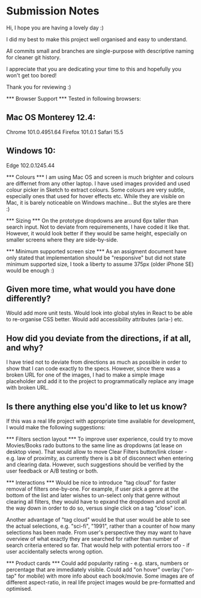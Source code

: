 # Submission Notes

Hi, I hope you are having a lovely day :)

I did my best to make this project well organised and easy to understand. 

All commits small and branches are single-purpose with descriptive naming for cleaner git history.

I appreciate that you are dedicating your time to this and hopefully you won't get too bored! 

Thank you for reviewing :)


*** Browser Support ***
Tested in following browsers:

## Mac OS Monterey 12.4:
Chrome 101.0.4951.64 
Firefox 101.0.1
Safari 15.5

## Windows 10:
Edge 102.0.1245.44

*** Colours ***
I am using Mac OS and screen is much brighter and colours are differnet from any other laptop. I have used images provided and used colour picker in Sketch to extract colours. Some colours are very subtle, especially ones that used for hover effects etc. While they are visible on Mac, it is barely noticeable on Windows machine... But the styles are there :) 

*** Sizing ***
On the prototype dropdowns are around 6px taller than search input. Not to deviate from requiremenents, I have coded it like that. However, it would look better if they would be same height, especially on smaller screens where they are side-by-side.

*** Minimum supported screen size ***
As an assigment document have only stated that implementation should be "responsive" but did not state minimum supported size, I took a liberty to assume 375px (older iPhone SE) would be enough :) 


## Given more time, what would you have done differently?

Would add more unit tests.
Would look into global styles in React to be able to re-organise CSS better. 
Would add accessibility attributes (aria-) etc.


## How did you deviate from the directions, if at all, and why?

I have tried not to deviate from directions as much as possible in order to show that I can code exactly to the specs.
However, since there was a broken URL for one of the images, I had to make a simple image placeholder and add it to the project to programmatically replace any image with broken URL.


## Is there anything else you'd like to let us know?

If this was a real life project with appropriate time available for development, I would make the following suggestions:

*** Filters section layout ***
To improve user experience, could try to move Movies/Books rado buttons to the same line as dropdowns (at lease on desktop view). That would allow to move Clear Filters button/link closer - e.g. law of proximity, as currently there is a bit of disconnect when entering and clearing data. However, such suggestions should be verified by the user feedback or A/B testing or both.

*** Interactions ***
Would be nice to introduce "tag cloud" for faster removal of filters one-by-one. For example, if user pick a genre at the bottom of the list and later wishes to un-select only that genre without clearing all filters, they would have to epxand the dropdown and scroll all the way down in order to do so, versus single click on a tag "close" icon.

Another advantage of "tag cloud" would be that user would be able to see the actual selections, e.g. "sci-fi", "1991", rather than a counter of how many selections has been made. From user's perspective they may want to have overview of what exactly they are searched for rather than number of search criteria entered so far. That would help with potential errors too - if user accidentally selects wrong option.

*** Product cards ***
Could add popularity rating - e.g. stars, numbers or percentage that are immediately visible.
Could add "on hover" overlay ("on-tap" for mobile) with more info about each book/movie.
Some images are of different aspect-ratio, in real life project images would be pre-formatted and optimised. 